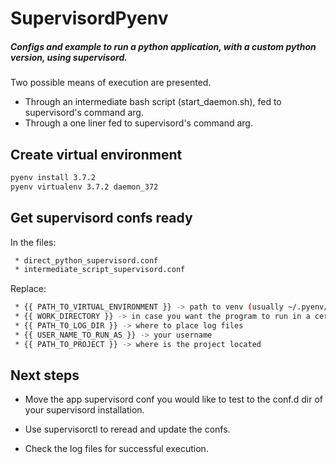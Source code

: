 # SupervisordPyenv

##### Configs and example to run a python application, with a custom python version, using supervisord.

Two possible means of execution are presented.

* Through an intermediate bash script (start_daemon.sh), fed to supervisord's command arg.
* Through a one liner fed to supervisord's command arg.

## Create virtual environment

```bash
pyenv install 3.7.2
pyenv virtualenv 3.7.2 daemon_372
```

## Get supervisord confs ready

In the files:

```bash
 * direct_python_supervisord.conf 
 * intermediate_script_supervisord.conf
``` 
 
 
Replace:
```bash 
 * {{ PATH_TO_VIRTUAL_ENVIRONMENT }} -> path to venv (usually ~/.pyenv/versions - expanded) 
 * {{ WORK_DIRECTORY }} -> in case you want the program to run in a certain directory
 * {{ PATH_TO_LOG_DIR }} -> where to place log files
 * {{ USER_NAME_TO_RUN_AS }} -> your username 
 * {{ PATH_TO_PROJECT }} -> where is the project located
```

## Next steps

 * Move the app supervisord conf you would like to test to the conf.d dir of your supervisord installation.
 
 * Use supervisorctl to reread and update the confs.
 
 * Check the log files for successful execution. 



